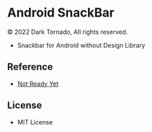 # Android SnackBar

© 2022 Dark Tornado, All rights reserved.
- Snackbar for Android without Design Library

## Reference
- [Not Ready Yet](https://darktornado.github.io/libdocs/docs/SnackBar/)

## License
- MIT License
